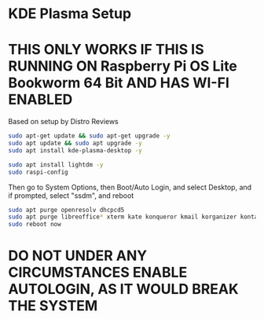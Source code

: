 # KDE Plasma Setup
# THIS ONLY WORKS IF THIS IS RUNNING ON Raspberry Pi OS Lite Bookworm 64 Bit AND HAS WI-FI ENABLED

Based on setup by Distro Reviews

```bash
sudo apt-get update && sudo apt-get upgrade -y
sudo apt update && sudo apt upgrade -y
sudo apt install kde-plasma-desktop -y
```

```bash
sudo apt install lightdm -y
sudo raspi-config
```

Then go to System Options, then Boot/Auto Login, and select Desktop, and if prompted, select "ssdm", and reboot

```bash
sudo apt purge openresolv dhcpcd5
sudo apt purge libreoffice* xterm kate konqueror kmail korganizer kontact akregator kaddressbook -y
sudo reboot now
```
# DO NOT UNDER ANY CIRCUMSTANCES ENABLE AUTOLOGIN, AS IT WOULD BREAK THE SYSTEM
